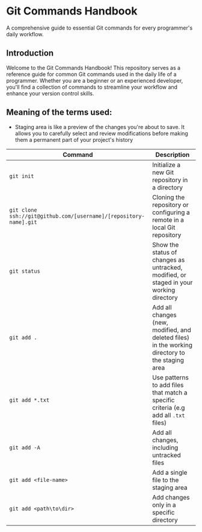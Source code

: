 # Git Commands Handbook

A comprehensive guide to essential Git commands for every programmer's daily workflow.

## Introduction

Welcome to the Git Commands Handbook! This repository serves as a reference guide for common Git commands used in the daily life of a programmer. Whether you are a beginner or an experienced developer, you'll find a collection of commands to streamline your workflow and enhance your version control skills.

## Meaning of the terms used:

- Staging area is like a preview of the changes you're about to save. It allows you to carefully select and review modifications before making them a permanent part of your project's history


| Command | Description |
| ------- | ----------- |
| `git init` | Initialize a new Git repository in a directory |
| `git clone ssh://git@github.com/[username]/[repository-name].git` | Cloning the repository or configuring a remote in a local Git repository |
| `git status` | Show the status of changes as untracked, modified, or staged in your working directory |
| `git add . ` | Add all changes (new, modified, and deleted files) in the working directory to the staging area |
| `git add *.txt ` | Use patterns to add files that match a specific criteria (e.g add all `.txt` files)|
| `git add -A ` | Add all changes, including untracked files |
| `git add <file-name>` | Add a single file to the staging area |
| `git add <path\to\dir>` | Add changes only in a specific directory |
